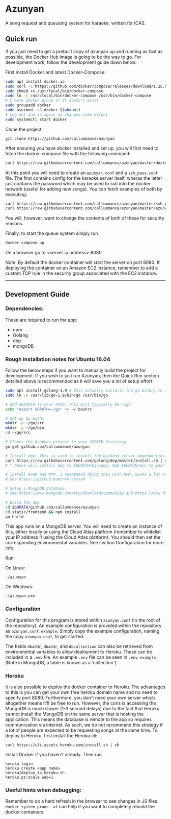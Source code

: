 # Azunyan
A song request and queueing system for karaoke, written for ICAS.

## Quick run
If you just need to get a prebuilt copy of azunyan up and running as fast as possible, the Docker Hub image is going to be the way to go. For development work, follow the development guide down below.

First install Docker and latest Docker-Compose:
```bash
sudo apt install docker.io
sudo curl -L https://github.com/docker/compose/releases/download/1.25.0/docker-compose-`uname -s`-`uname -m` -o /usr/local/bin/docker-compose
sudo chmod +x /usr/local/bin/docker-compose
sudo ln -s /usr/local/bin/docker-compose /usr/bin/docker-compose
# Create docker group if it doesn't exist
sudo groupadd docker
sudo usermod -aG docker $(whoami)
# Log out and in again so changes take effect
sudo systemctl start docker
```
Clone the project
```
git clone https://github.com/callummance/azunyan
```

After ensuring you have docker installed and set up, you will first need to fetch the docker-compose file with the following command:
```bash
curl https://raw.githubusercontent.com/callummance/azunyan/master/docker-compose-prod.yml -o docker-compose.yml
```
At this point you will need to create an `azunyan.conf` and a `ssh_pass.conf` file. The first contains config for the karaoke server itself, wheras the latter just contains the password which may be used to ssh into the docker network (useful for adding new songs). You can fetch examples of both by executing:
```bash
curl https://raw.githubusercontent.com/callummance/azunyan/master/ssh_pass.conf.example -o ssh_pass.conf
curl https://raw.githubusercontent.com/callummance/azunyan/master/azunyan.conf.example -o azunyan.conf
```
You will, however, want to change the contents of both of these for security reasons.

Finally, to start the queue system simply run
```bash
docker-compose up
```

On a browser go to \<server ip address\>:8080

Note: By default the docker container will start the server on port 8080. If deploying the container on an Amazon EC2 instance, remember to add a custom TCP rule in the security group associated with the EC2 instance.
***
## Development Guide

### Dependencies:
These are required to run the app:
- npm
- Golang
- dep
- mongoDB

### Rough installation notes for Ubuntu 16.04

Follow the below steps if you want to manually build the project for development. If you wish to just run Azunyan, then the Quick Run section detailed above is recommended as it will save you a lot of setup effort.

```bash
sudo apt install golang-1.9 # This actually installs the go binary to /usr/lib for some reason so we will need to do a symlink
sudo ln -s /usr/lib/go-1.9/bin/go /usr/bin/go

# Add $GOPATH to your PATH. This will typically be ~/go
echo "export GOPATH=~/go" >> ~/.bashrc

# Set up Go paths
mkdir -p ~/go/src
mkdir -p ~/go/bin
cd ~/go/src

# Clones the Azunyan project to your GOPATH directory.
go get github.com/callummance/azunyan

# Install dep. This is used to install the backend server dependencies.
curl https://raw.githubusercontent.com/golang/dep/master/install.sh | sh
# ^ Above will install dep to $GOPATH/bin/dep. Add $GOPATH/bin to your path

# Install Node and NPM. I recommend doing this with NVM. Saves a lot of headache.
# See https://github.com/nvm-sh/nvm

# Setup a MongoDB database
# See https://www.mongodb.com/try/download/community and https://www.freecodecamp.org/news/learn-mongodb-a4ce205e7739/ for some guides on how to to do this

# Build the app
cd $GOPATH/github.com/callummance/azunyan
cd static/frontend && npm install
go build
```

This app runs on a MongoDB server. You will need to create an instance of this, either locally or using the Cloud Atlas platform (remember to whitelist your IP address if using the Cloud Atlas platform).
You should then set the corresponding environmental variables. See section Configuration for more info.

Run:

On Linux:

```
./azunyan
```

On Windows:

```
.\azunyan.exe
```

### Configuration
Configuration for this program is stored within `azunyan.conf` (in the root of the repository). An example configuration is provided within the repository as `azunyan.conf.example`. Simply copy the example configuration, naming the copy `azunyan.conf`, to get started.

The fields `dbaddr`, `dbaddr`, and `dbcollection` can also be retrieved from environmental variables to allow deployment to Heroku. These can be included in a `.env` file. An example `.env` file can be seen in `.env-example` (Note in MongoDB, a table is known as a 'collection')

### Heroku
It is also possible to deploy the docker container to Heroku. The advantages to this is you can get your own free heroku domain name
and no need to specify port 8080. Furthermore, you don't need your own server which altogether means it'll be free to run.
However, the cons is accessing the MongoDB is much slower (1-3 second delays) due to the fact that Heroku cannot install the MongoDB 
on the same server that is hosting the application. This means the database is remote to the app so requires
communication via internet. As such, we do not recommend this strategy if a lot of people are expected to be requesting songs at the
same time.
To deploy to Heroku, first install the Heroku cli:
```
curl https://cli-assets.heroku.com/install.sh | sh
```
Install Docker if you haven't already. Then run
```
heroku login
heroku create <app name>
heroku/deploy_to_heroku.sh
heroku ps:scale web=1
```

### Useful hints when debugging:
Remember to do a hard refresh in the browser to see changes in JS files.
`docker system prune -af` can help if you want to completely rebuild the docker containers.
